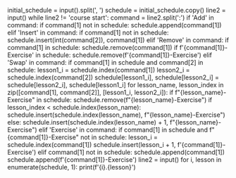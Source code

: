 initial_schedule = input().split(', ')
schedule = initial_schedule.copy()
line2 = input()
while line2 != 'course start':
    command = line2.split(':')
    if 'Add' in command:
        if command[1] not in schedule:
            schedule.append(command[1])
    elif 'Insert' in command:
        if command[1] not in schedule:
            schedule.insert(int(command[2]), command[1])
    elif 'Remove' in command:
        if command[1] in schedule:
            schedule.remove(command[1])
            if f'{command[1]}-Exercise' in schedule:
                schedule.remove(f'{command[1]}-Exercise')
    elif 'Swap' in command:
        if command[1] in schedule and command[2] in schedule:
            lesson1_i = schedule.index(command[1])
            lesson2_i = schedule.index(command[2])
            schedule[lesson1_i], schedule[lesson2_i] = schedule[lesson2_i], schedule[lesson1_i]
            for lesson_name, lesson_index in zip([command[1], command[2]], [lesson1_i, lesson2_i]):
                if f"{lesson_name}-Exercise" in schedule:
                    schedule.remove(f"{lesson_name}-Exercise")
                    if lesson_index < schedule.index(lesson_name):
                        schedule.insert(schedule.index(lesson_name), f"{lesson_name}-Exercise")
                    else:
                        schedule.insert(schedule.index(lesson_name) + 1, f"{lesson_name}-Exercise")
    elif 'Exercise' in command:
        if command[1] in schedule and f"{command[1]}-Exercise" not in schedule:
            lesson_i = schedule.index(command[1])
            schedule.insert(lesson_i + 1, f'{command[1]}-Exercise')
        elif command[1] not in schedule:
            schedule.append(command[1])
            schedule.append(f'{command[1]}-Exercise')
    line2 = input()
for i, lesson in enumerate(schedule, 1):
    print(f'{i}.{lesson}')


    
